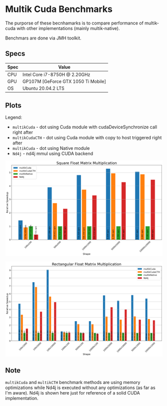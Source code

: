 # Multik Cuda Benchmarks
The purporse of these becnhamarks is to compare performance of multik-cuda with other implementations (mainly multik-native).

Benchmars are done via JMH toolkit.

## Specs
| Spec | Value                               |
|------|-------------------------------------|
| CPU  | Intel Core i7-8750H @ 2.20GHz       |
| GPU  | GP107M [GeForce GTX 1050 Ti Mobile] |
| OS   | Ubuntu 20.04.2 LTS                  |

## Plots
Legend:
* `multikCuda` - dot using Cuda module with cudaDeviceSynchronize call right after  
* `multikCudaCTH` - dot using Cuda module with copy to host triggered right after
* `multikCuda` - dot using Native module
* `Nd4j` - nd4j mmul using CUDA backend


![SquareMatrixMultiplication](results/SquareFloatMatrixMultiplication.png)

![RectangularMatrixMultiplication](results/RectangularFloatMatrixMultiplication.png)

## Note

`multikCuda` and `multikCTH` benchmark methods are using memory optimizations while Nd4j is executed without any optimizations (as far as I'm aware). Nd4j is shown here just for reference of a solid CUDA implementation.
